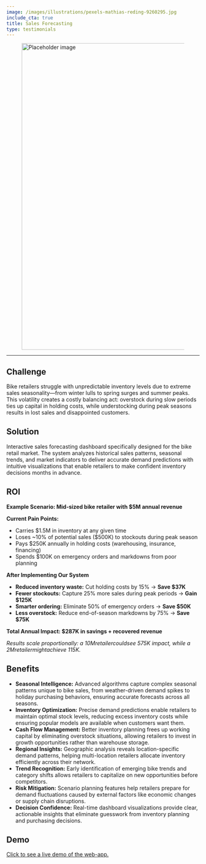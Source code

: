 ```yaml
---
image: /images/illustrations/pexels-mathias-reding-9260295.jpg
include_cta: true
title: Sales Forecasting
type: testimonials
---
```


<figure class="image">
<img class="" src="/images/illustrations/mockups/bike_sales.png" alt="Placeholder image" style="width:800px;">
</figure>

------------------------------------------------------------------------

## Challenge
Bike retailers struggle with unpredictable inventory levels due to extreme sales seasonality—from winter lulls to spring surges and summer peaks. This volatility creates a costly balancing act: overstock during slow periods ties up capital in holding costs, while understocking during peak seasons results in lost sales and disappointed customers.


## Solution

Interactive sales forecasting dashboard specifically designed for the bike retail market. The system analyzes historical sales patterns, seasonal trends, and market indicators to deliver accurate demand predictions with intuitive visualizations that enable retailers to make confident inventory decisions months in advance.

## ROI

**Example Scenario: Mid-sized bike retailer with $5M annual revenue**

**Current Pain Points:**
- Carries $1.5M in inventory at any given time
- Loses ~10% of potential sales ($500K) to stockouts during peak season
- Pays $250K annually in holding costs (warehousing, insurance, financing)
- Spends $100K on emergency orders and markdowns from poor planning

**After Implementing Our System**
- **Reduced inventory waste:** Cut holding costs by 15% → **Save $37K**
- **Fewer stockouts:** Capture 25% more sales during peak periods → **Gain $125K**
- **Smarter ordering:** Eliminate 50% of emergency orders → **Save $50K**
- **Less overstock:** Reduce end-of-season markdowns by 75% → **Save $75K**

**Total Annual Impact: $287K in savings + recovered revenue**

*Results scale proportionally: a $10M retailer could see ~$575K impact, while a $2M retailer might achieve ~$115K.*

## Benefits

* **Seasonal Intelligence:** Advanced algorithms capture complex seasonal patterns unique to bike sales, from weather-driven demand spikes to holiday purchasing behaviors, ensuring accurate forecasts across all seasons.
* **Inventory Optimization:** Precise demand predictions enable retailers to maintain optimal stock levels, reducing excess inventory costs while ensuring popular models are available when customers want them.
* **Cash Flow Management:** Better inventory planning frees up working capital by eliminating overstock situations, allowing retailers to invest in growth opportunities rather than warehouse storage.
* **Regional Insights:** Geographic analysis reveals location-specific demand patterns, helping multi-location retailers allocate inventory efficiently across their network.
* **Trend Recognition:** Early identification of emerging bike trends and category shifts allows retailers to capitalize on new opportunities before competitors.
* **Risk Mitigation:** Scenario planning features help retailers prepare for demand fluctuations caused by external factors like economic changes or supply chain disruptions.
* **Decision Confidence:** Real-time dashboard visualizations provide clear, actionable insights that eliminate guesswork from inventory planning and purchasing decisions.

## Demo
[Click to see a live demo of the web-app.](https://data-science-ai.shinyapps.io/intelliforecaster/)

